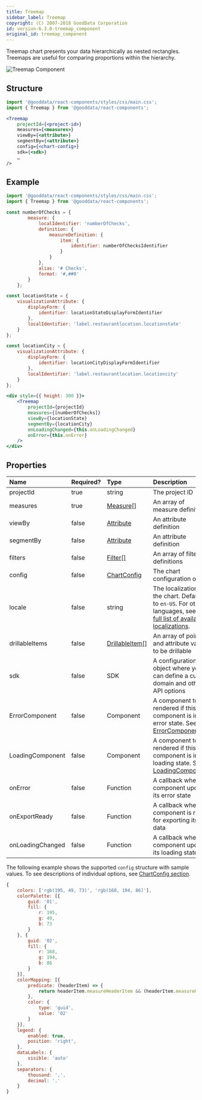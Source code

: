 ```yaml
---
title: Treemap
sidebar_label: Treemap
copyright: (C) 2007-2018 GoodData Corporation
id: version-6.3.0-treemap_component
original_id: treemap_component
---
```

Treemap chart presents your data hierarchically as nested rectangles. Treemaps are useful for comparing proportions within the hierarchy.

![Treemap Component](assets/treemap.png "Treemap Component")

## Structure

```jsx
import '@gooddata/react-components/styles/css/main.css';
import { Treemap } from '@gooddata/react-components';

<Treemap
    projectId={<project-id>}
    measures={<measures>}
    viewBy={<attribute>}
    segmentBy={<attribute>}
    config={<chart-config>}
    sdk={<sdk>}
    …
/>
```

## Example

```jsx
import '@gooddata/react-components/styles/css/main.css';
import { Treemap } from '@gooddata/react-components';

const numberOfChecks = {
        measure: {
            localIdentifier: 'numberOfChecks',
            definition: {
                measureDefinition: {
                    item: {
                        identifier: numberOfChecksIdentifier
                    }
                }
            },
            alias: '# Checks',
            format: '#,##0'
        }
    };

const locationState = {
    visualizationAttribute: {
        displayForm: {
            identifier: locationStateDisplayFormIdentifier
        },
        localIdentifier: 'label.restaurantlocation.locationstate'
    }
};

const locationCity = {
    visualizationAttribute: {
        displayForm: {
            identifier: locationCityDisplayFormIdentifier
        },
        localIdentifier: 'label.restaurantlocation.locationcity'
    }
};

<div style={{ height: 300 }}>
    <Treemap
        projectId={projectId}
        measures={[numberOfChecks]}
        viewBy={locationState}
        segmentBy={locationCity}
        onLoadingChanged={this.onLoadingChanged}
        onError={this.onError}
    />
</div>
```

## Properties

| Name | Required? | Type | Description |
| :--- | :--- | :--- | :--- |
| projectId | true | string | The project ID |
| measures | true | [Measure[]](afm.md#measure) | An array of measure definitions|
| viewBy | false | [Attribute](afm.md#attribute) | An attribute definition |
| segmentBy | false | [Attribute](afm.md#attribute) | An attribute definition |
| filters | false | [Filter[]](filter_visual_components.md) | An array of filter definitions |
| config | false | [ChartConfig](chart_config.md) | The chart configuration object |
| locale | false | string | The localization of the chart. Defaults to `en-US`. For other languages, see the [full list of available localizations](https://github.com/gooddata/gooddata-react-components/tree/master/src/translations). |
| drillableItems | false | [DrillableItem[]](15_props__drillable_item.md)  | An array of points and attribute values to be drillable |
| sdk | false | SDK | A configuration object where you can define a custom domain and other API options |
| ErrorComponent | false | Component | A component to be rendered if this component is in error state. See [ErrorComponent](error_component.md).|
| LoadingComponent | false | Component | A component to be rendered if this component is in loading state. See [LoadingComponent](loading_component.md).|
| onError | false | Function | A callback when the component updates its error state |
| onExportReady | false | Function | A callback when the component is ready for exporting its data |
| onLoadingChanged | false | Function | A callback when the component updates its loading state |

<!-- These internals are intentionally undocumented
| afterRender | false | Function | A callback after component is rendered |
| dataSource | false | DataSource class | A class that is used to resolve AFM |
| environment | false | string | An Internal property that changes behaviour in Analytical Designer and KPI Dashboards |
| height | false | number | Height of the component in pixels |
| pushData | false | Function | A callback after AFM is resolved |
-->

The following example shows the supported `config` structure with sample values. To see descriptions of individual options, see [ChartConfig section](chart_config.md).
```javascript
{
    colors: ['rgb(195, 49, 73)', 'rgb(168, 194, 86)'],
    colorPalette: [{
        guid: '01',
        fill: {
            r: 195,
            g: 49,
            b: 73
        }
    }, {
        guid: '02',
        fill: {
            r: 168,
            g: 194,
            b: 86
        }
    }],
    colorMapping: [{
        predicate: (headerItem) => {
            return headerItem.measureHeaderItem && (headerItem.measureHeaderItem.localIdentifier === 'm1_localIdentifier')
        },
        color: {
            type: 'guid',
            value: '02'
        }
    }],
    legend: {
        enabled: true,
        position: 'right',
    },
    dataLabels: {
        visible: 'auto'
    },
    separators: {
        thousand: ',',
        decimal: '.'
    }
}
```
